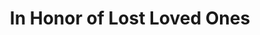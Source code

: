 ---
pid: WS173
title: In Honor of Lost Loved Ones
location_transcription: City Hall
zipcode: '19134'
outside_phl: 
neighborhood: Port Richmond
age: '30'
age_range: 30-39
instagram: 
image_file_name: WS_173.jpg
proposal_transcription: 
topic: Family,Love
topic_summary: 0, 0
type: Arch,Memorial
keywords_other: cemetary, cross, tombstones
credit: 
image_labels: 
twitter: 
facebook: 
permalink: "/monuments/ws173/"
layout: item-page
---
